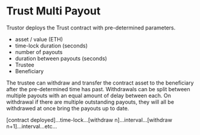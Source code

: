 # Trust Multi Payout

Trustor deploys the Trust contract with pre-determined parameters.

- asset / value (ETH)
- time-lock duration (seconds)
- number of payouts
- duration between payouts (seconds)
- Trustee
- Beneficiary

The trustee can withdraw and transfer the contract asset to the beneficiary after the pre-determined time has past. Withdrawals can be split between multiple payouts with an equal amount of delay between each. On withdrawal if there are multiple outstanding payouts, they will all be withdrawed at once bring the payouts up to date.

[contract deployed]...time-lock...[withdraw n]...interval...[withdraw n+1]...interval...etc...
